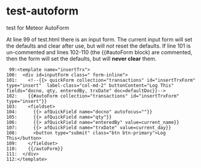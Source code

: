 test-autoform
=============

test for Meteor AutoForm

At line 99 of test.html there is an input form.  The current input form will set the defaults and clear after use, but will *not* reset the defaults.
If line 101 is un-commented and lines 102-110 (the \{{#autoForm block) are commented, then the form will set the defaults, but will **never clear** them.

```
 99:<template name="insertTrx">
100:  <div id=inputForm class=" form-inline">
101:    <!--{{> quickForm collection="transactions" id="insertTrxForm" type="insert"  label-class="col-md-2" buttonContent="Log This" fields="docno, qty, enteredBy, trxDate" doc=defaultDoc}}-->
102:    {{#autoForm collection="transactions" id="insertTrxForm" type="insert"}}
103:    <fieldset>
104:      {{> afQuickField name="docno" autofocus=""}}
105:      {{> afQuickField name="qty"}}
106:      {{> afQuickField name="enteredBy" value=current_name}}
107:      {{> afQuickField name="trxDate" value=current_day}}
108:      <button type="submit" class="btn btn-primary">Log This</button>
109:    </fieldset>
110:    {{/autoForm}}
111:  </div>
112:</template>
```
